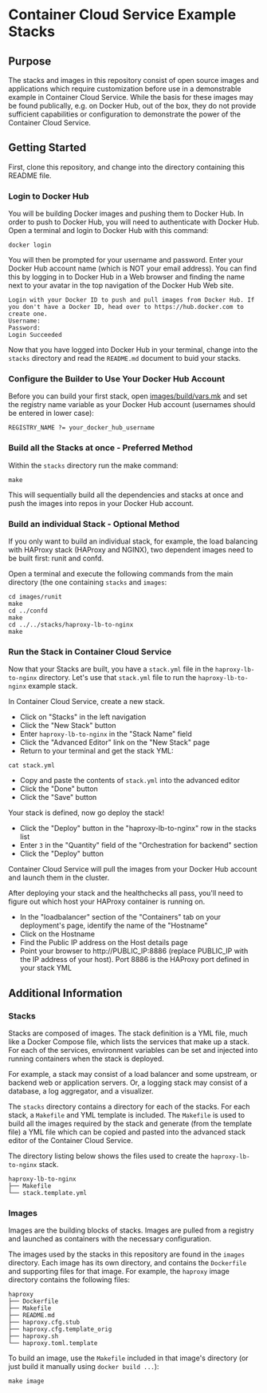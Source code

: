 # Container Cloud Service Example Stacks

## Purpose

The stacks and images in this repository consist of open source images and applications which require customization before use in a demonstrable example in Container Cloud Service. While the basis for these images may be found publically, e.g. on Docker Hub, out of the box, they do not provide sufficient capabilities or configuration to demonstrate the power of the Container Cloud Service.

## Getting Started

First, clone this repository, and change into the directory containing this README file.

### Login to Docker Hub
You will be building Docker images and pushing them to Docker Hub. In order to push to Docker Hub, you will need to authenticate with Docker Hub. Open a terminal and login to Docker Hub with this command:

```
docker login
```

You will then be prompted for your username and password. Enter your Docker Hub account name (which is NOT your email address). You can find this by logging in to Docker Hub in a Web browser and finding the name next to your avatar in the top navigation of the Docker Hub Web site.

```
Login with your Docker ID to push and pull images from Docker Hub. If you don't have a Docker ID, head over to https://hub.docker.com to create one.
Username:
Password:
Login Succeeded
```

Now that you have logged into Docker Hub in your terminal, change into the `stacks` directory and read the `README.md` document to buid your stacks.

### Configure the Builder to Use Your Docker Hub Account

Before you can build your first stack, open [images/build/vars.mk](images/build/vars.mk) and set the registry name variable as your Docker Hub account (usernames should be entered in lower case):

```
REGISTRY_NAME ?= your_docker_hub_username
```

### Build all the Stacks at once - Preferred Method

Within the `stacks` directory run the make command:

```
make
```

This will sequentially build all the dependencies and stacks at once and push the images into repos in your Docker Hub account.

### Build an individual Stack - Optional Method

If you only want to build an individual stack, for example, the load balancing with HAProxy stack (HAProxy and NGINX), two dependent images need to be built first: runit and confd.

Open a terminal and execute the following commands from the main directory (the one containing `stacks` and `images`:

```
cd images/runit
make
cd ../confd
make
cd ../../stacks/haproxy-lb-to-nginx
make
```

### Run the Stack in Container Cloud Service

Now that your Stacks are built, you have a `stack.yml` file in the `haproxy-lb-to-nginx` directory. Let's use that `stack.yml` file to run the `haproxy-lb-to-nginx` example stack.

In Container Cloud Service, create a new stack.

* Click on "Stacks" in the left navigation
* Click the "New Stack" button
* Enter `haproxy-lb-to-nginx` in the "Stack Name" field
* Click the "Advanced Editor" link on the "New Stack" page
* Return to your terminal and get the stack YML:

```
cat stack.yml
```

* Copy and paste the contents of `stack.yml` into the advanced editor
* Click the "Done" button
* Click the "Save" button

Your stack is defined, now go deploy the stack!

* Click the "Deploy" button in the "haproxy-lb-to-nginx" row in the stacks list
* Enter `3` in the "Quantity" field of the "Orchestration for backend" section
* Click the "Deploy" button

Container Cloud Service will pull the images from your Docker Hub account and launch them in the cluster.

After deploying your stack and the healthchecks all pass, you'll need to figure out which host your HAProxy container is running on.

* In the "loadbalancer" section of the "Containers" tab on your deployment's page, identify the name of the "Hostname"
* Click on the Hostname
* Find the Public IP address on the Host details page
* Point your browser to http://PUBLIC_IP:8886 (replace PUBLIC_IP with the IP address of your host). Port 8886 is the HAProxy port defined in your stack YML

## Additional Information

### Stacks

Stacks are composed of images. The stack definition is a YML file, much like a Docker Compose file, which lists the services that make up a stack. For each of the services, environment variables can be set and injected into running containers when the stack is deployed.

For example, a stack may consist of a load balancer and some upstream, or backend web or application servers. Or, a logging stack may consist of a database, a log aggregator, and a visualizer.

The `stacks` directory contains a directory for each of the stacks. For each stack, a `Makefile` and YML template is included. The `Makefile` is used to build all the images required by the stack and generate (from the template file) a YML file which can be copied and pasted into the advanced stack editor of the Container Cloud Service.

The directory listing below shows the files used to create the `haproxy-lb-to-nginx` stack.

```
haproxy-lb-to-nginx
├── Makefile
└── stack.template.yml
```

### Images

Images are the building blocks of stacks. Images are pulled from a registry and launched as containers with the necessary configuration.

The images used by the stacks in this repository are found in the `images` directory. Each image has its own directory, and contains the `Dockerfile` and supporting files for that image. For example, the `haproxy` image directory contains the following files:

```
haproxy
├── Dockerfile
├── Makefile
├── README.md
├── haproxy.cfg.stub
├── haproxy.cfg.template_orig
├── haproxy.sh
└── haproxy.toml.template
```

To build an image, use the `Makefile` included in that image's directory (or just build it manually using `docker build ...`):

```
make image
```
